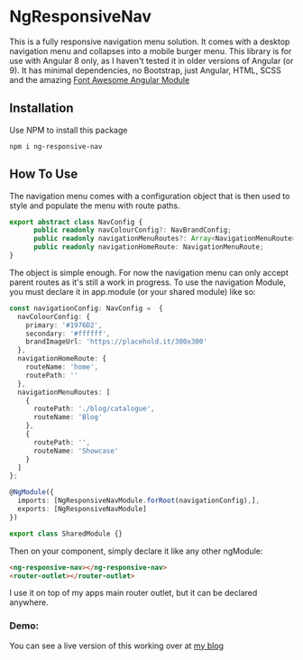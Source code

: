 # NgResponsiveNav

This is a fully responsive navigation menu solution. It comes with a desktop navigation menu and collapses into a mobile burger menu.
This library is for use with Angular 8 only, as I haven't tested it in older versions of Angular (or 9). It has minimal dependencies, no Bootstrap, just Angular, HTML, SCSS and the amazing
[Font Awesome Angular Module](https://www.npmjs.com/package/@fortawesome/angular-fontawesome)

## Installation

Use NPM to install this package

```npm i ng-responsive-nav```

## How To Use
The navigation menu comes with a configuration object that is then used to style and populate the menu with route paths. 

```TypeScript
export abstract class NavConfig {
      public readonly navColourConfig?: NavBrandConfig;
      public readonly navigationMenuRoutes?: Array<NavigationMenuRoute>;
      public readonly navigationHomeRoute: NavigationMenuRoute;
}
```

The object is simple enough. For now the navigation menu can only accept parent routes as it's still a work in progress. 
To use the navigation Module, you must declare it in app.module (or your shared module) like so: 

```TypeScript
const navigationConfig: NavConfig =  {
  navColourConfig: {
    primary: '#1976D2',
    secondary: '#ffffff',
    brandImageUrl: 'https://placehold.it/300x300'
  },
  navigationHomeRoute: {
    routeName: 'home',
    routePath: ''
  },
  navigationMenuRoutes: [
    {
      routePath: './blog/catalogue',
      routeName: 'Blog'
    },
    {
      routePath: '',
      routeName: 'Showcase'
    }
  ]
};

@NgModule({
  imports: [NgResponsiveNavModule.forRoot(navigationConfig),],
  exports: [NgResponsiveNavModule]
})

export class SharedModule {}

```

Then on your component, simply declare it like any other ngModule: 

```html
<ng-responsive-nav></ng-responsive-nav>
<router-outlet></router-outlet>
```

I use it on top of my apps main router outlet, but it can be declared anywhere. 

### Demo: 

You can see a live version of this working over at [my blog](https://marcfreemandev.web.app/home)
